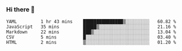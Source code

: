 ### Hi there 👋


<!--START_SECTION:waka-->
```text
YAML         1 hr 43 mins    ███████████████▒░░░░░░░░░   60.82 % 
JavaScript   35 mins         █████▒░░░░░░░░░░░░░░░░░░░   21.16 % 
Markdown     22 mins         ███▒░░░░░░░░░░░░░░░░░░░░░   13.04 % 
CSV          5 mins          █░░░░░░░░░░░░░░░░░░░░░░░░   03.40 % 
HTML         2 mins          ▒░░░░░░░░░░░░░░░░░░░░░░░░   01.20 % 
```
<!--END_SECTION:waka-->

<!--
**ssrahul96/ssrahul96** is a ✨ _special_ ✨ repository because its `README.md` (this file) appears on your GitHub profile.

Here are some ideas to get you started:

- 🔭 I’m currently working on ...
- 🌱 I’m currently learning ...
- 👯 I’m looking to collaborate on ...
- 🤔 I’m looking for help with ...
- 💬 Ask me about ...
- 📫 How to reach me: ...
- 😄 Pronouns: ...
- ⚡ Fun fact: ...
-->
